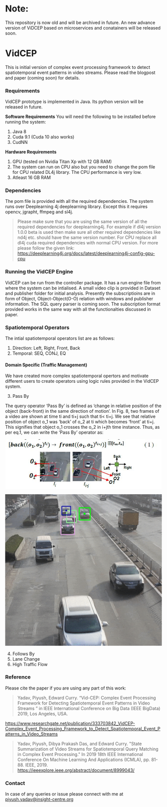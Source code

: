 # Note: 
This repository is now old and will be archived in future. An new advance version of ViDCEP based on microservices and conatainers will be released soon.

# VidCEP
This is initial version of complex event processing framework to detect spatiotemporal event patterns in video streams.
Please read the blogpost and paper  (coming soon) for details.

### Requirements
VidCEP prototype is implemented in Java. Its python version will be released in future.

**Software Requirements**
You will need the following to be installed before running the system:
1. Java 8
2. Cuda 9.1 (Cuda 10 also works)
3. CudNN

**Hardware Requirements**
1. GPU (tested on Nvidia Titan Xp with 12 GB RAM)
2. The system can run on CPU also but you need to change the pom file for CPU related DL4j library. The CPU performance is very low.
3. Atleast 16 GB RAM


### Dependencies
The pom file is provided with all the required dependencies. The system runs over Deeplearning 4j deeplearning library. Except this it requires opencv, jgrapht, ffmpeg and sl4j. 
> Please make sure that you are using the same version of all the required dependencies for deeplearning4j. For example if dl4j version 1.0.0 beta is used then make sure all other required dependencies like nd4j etc. should have the same version number. For CPU replace all dl4j cuda required dependencies with normal CPU version. For more please follow the given link: https://deeplearning4j.org/docs/latest/deeplearning4j-config-gpu-cpu

### Running the VidCEP Engine
VidCEP can be run from the controller package. It has a run engine file from where the system can be intialised. A small video clip is provided in Dataset and publisher folder for initial analysis. Presently the subscriptioins are in form of Object, Object-Object(O-O) relation with windows and publisher information. The SQL query parser is coming soon. The subscription format provided works in the same way with all the functionalties discussed in paper.   

### Spatiotemporal Operators
The intial spatiotemporal operators list are as follows:
1. Direction: Left, Right, Front, Back
2. Temporal: SEQ, CONJ, EQ
#### Domain Specific (Traffic Management)
We have created more complex spatiotemporal opertors and motivate different users to create operators using logic rules provided in the VidCEP system. 

3. Pass By

The query operator ‘Pass By’ is defined as ‘change in relative position of the object (back-front) in the same direction of motion’. In Fig. 8, two frames of a video are shown at time ti and ti+j such that ti< ti+j. We see that relative position of object o_1 was ‘back’ of o_2 at ti which becomes ‘front’ at ti+j. This signifies that object o_1  crosses the o_2 in i+jth time instance. Thus, as per eq.1, we can write the ‘Pass By’ operator as:

![alt text](https://github.com/piyushy1/VidCEP/blob/master/MMCEP_V1/src/org/insight/nuig/subscriber/pass%20by.JPG)

![alt text](https://github.com/piyushy1/VidCEP/blob/master/MMCEP_V1/src/org/insight/nuig/subscriber/pass%20by%202.gif)

4. Follows By
5. Lane Change
6. High Traffic Flow

### Reference
Please cite the paper if you are using any part of this work:

>Yadav, Piyush, Edward Curry. “Vid-CEP: Complex Event Processing Framework for Detecting Spatiotemporal Event Patterns in Video Streams ” in IEEE International Conference on Big Data (IEEE BigData) 2019, Los Angeles, USA.

https://www.researchgate.net/publication/333703842_VidCEP-Complex_Event_Processing_Framework_to_Detect_Spatiotemporal_Event_Patterns_in_Video_Streams

>Yadav, Piyush, Dibya Prakash Das, and Edward Curry. "State Summarization of Video Streams for Spatiotemporal Query Matching in Complex Event Processing." In 2019 18th IEEE International Conference On Machine Learning And Applications (ICMLA), pp. 81-88. IEEE, 2019.
https://ieeexplore.ieee.org/abstract/document/8999043/

### Contact
In case of any queries or issue please connect with me at piyush.yadav@insight-centre.org

